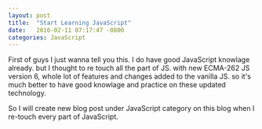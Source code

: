 ```yaml
---
layout: post
title:  "Start Learning JavaScript"
date:   2016-02-11 07:17:47 -0800
categories: JavaScript
---
```


First of guys I just wanna tell you this. I do have good JavaScript knowlage already. but I thought to re touch all the part of JS. with new ECMA-262 JS version 6, whole lot of features and changes added to the vanilla JS. so it's much better to have good knowlage and practice on these updated technology.
<!--more-->

So I will create new blog post under JavaScript category on this blog when I re-touch every part of JavaScript.